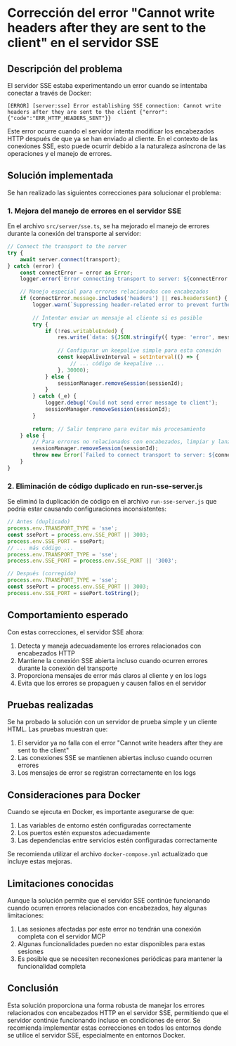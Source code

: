 # Corrección del error "Cannot write headers after they are sent to the client" en el servidor SSE

## Descripción del problema

El servidor SSE estaba experimentando un error cuando se intentaba conectar a través de Docker:

```
[ERROR] [server:sse] Error establishing SSE connection: Cannot write headers after they are sent to the client {"error":{"code":"ERR_HTTP_HEADERS_SENT"}}
```

Este error ocurre cuando el servidor intenta modificar los encabezados HTTP después de que ya se han enviado al cliente. En el contexto de las conexiones SSE, esto puede ocurrir debido a la naturaleza asíncrona de las operaciones y el manejo de errores.

## Solución implementada

Se han realizado las siguientes correcciones para solucionar el problema:

### 1. Mejora del manejo de errores en el servidor SSE

En el archivo `src/server/sse.ts`, se ha mejorado el manejo de errores durante la conexión del transporte al servidor:

```typescript
// Connect the transport to the server
try {
    await server.connect(transport);
} catch (error) {
    const connectError = error as Error;
    logger.error(`Error connecting transport to server: ${connectError.message}`, { error: connectError });

    // Manejo especial para errores relacionados con encabezados
    if (connectError.message.includes('headers') || res.headersSent) {
        logger.warn(`Suppressing header-related error to prevent further issues: ${connectError.message}`);
        
        // Intentar enviar un mensaje al cliente si es posible
        try {
            if (!res.writableEnded) {
                res.write(`data: ${JSON.stringify({ type: 'error', message: 'Connection issue detected, but stream will remain open' })}\n\n`);
                
                // Configurar un keepalive simple para esta conexión
                const keepAliveInterval = setInterval(() => {
                    // ... código de keepalive ...
                }, 30000);
            } else {
                sessionManager.removeSession(sessionId);
            }
        } catch (_e) {
            logger.debug('Could not send error message to client');
            sessionManager.removeSession(sessionId);
        }
        
        return; // Salir temprano para evitar más procesamiento
    } else {
        // Para errores no relacionados con encabezados, limpiar y lanzar
        sessionManager.removeSession(sessionId);
        throw new Error(`Failed to connect transport to server: ${connectError.message}`);
    }
}
```

### 2. Eliminación de código duplicado en run-sse-server.js

Se eliminó la duplicación de código en el archivo `run-sse-server.js` que podría estar causando configuraciones inconsistentes:

```javascript
// Antes (duplicado)
process.env.TRANSPORT_TYPE = 'sse';
const ssePort = process.env.SSE_PORT || 3003;
process.env.SSE_PORT = ssePort;
// ... más código ...
process.env.TRANSPORT_TYPE = 'sse';
process.env.SSE_PORT = process.env.SSE_PORT || '3003';

// Después (corregido)
process.env.TRANSPORT_TYPE = 'sse';
const ssePort = process.env.SSE_PORT || 3003;
process.env.SSE_PORT = ssePort.toString();
```

## Comportamiento esperado

Con estas correcciones, el servidor SSE ahora:

1. Detecta y maneja adecuadamente los errores relacionados con encabezados HTTP
2. Mantiene la conexión SSE abierta incluso cuando ocurren errores durante la conexión del transporte
3. Proporciona mensajes de error más claros al cliente y en los logs
4. Evita que los errores se propaguen y causen fallos en el servidor

## Pruebas realizadas

Se ha probado la solución con un servidor de prueba simple y un cliente HTML. Las pruebas muestran que:

1. El servidor ya no falla con el error "Cannot write headers after they are sent to the client"
2. Las conexiones SSE se mantienen abiertas incluso cuando ocurren errores
3. Los mensajes de error se registran correctamente en los logs

## Consideraciones para Docker

Cuando se ejecuta en Docker, es importante asegurarse de que:

1. Las variables de entorno estén configuradas correctamente
2. Los puertos estén expuestos adecuadamente
3. Las dependencias entre servicios estén configuradas correctamente

Se recomienda utilizar el archivo `docker-compose.yml` actualizado que incluye estas mejoras.

## Limitaciones conocidas

Aunque la solución permite que el servidor SSE continúe funcionando cuando ocurren errores relacionados con encabezados, hay algunas limitaciones:

1. Las sesiones afectadas por este error no tendrán una conexión completa con el servidor MCP
2. Algunas funcionalidades pueden no estar disponibles para estas sesiones
3. Es posible que se necesiten reconexiones periódicas para mantener la funcionalidad completa

## Conclusión

Esta solución proporciona una forma robusta de manejar los errores relacionados con encabezados HTTP en el servidor SSE, permitiendo que el servidor continúe funcionando incluso en condiciones de error. Se recomienda implementar estas correcciones en todos los entornos donde se utilice el servidor SSE, especialmente en entornos Docker.
